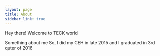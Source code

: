 ```yaml
---
layout: page
title: About
sidebar_link: true
---
```


<p class="message">
  Hey there! Welcome to TECK world
</p>

Something about me So, I did my CEH in late 2015 and I graduated in 3rd quter of 2016
